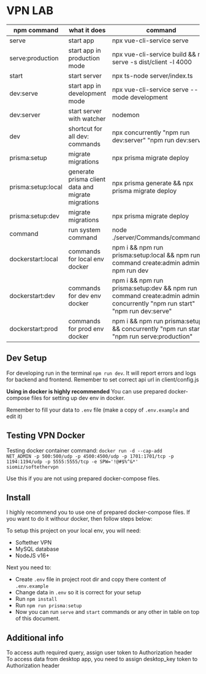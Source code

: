 VPN LAB
==

| npm command        | what it does                                       | command                                                                                                                         |
| ------------------ | -------------------------------------------------- | ------------------------------------------------------------------------------------------------------------------------------- |
| serve              | start app                                          | npx vue-cli-service serve                                                                                                       |
| serve:production              | start app in production mode                                          | npx vue-cli-service build && npx serve -s dist/client -l 4000                                                                                                       |
| start              | start server                                       | npx ts-node server/index.ts                                                                                                     |
| dev:serve          | start app in development mode                      | npx vue-cli-service serve --mode development                                                                                    |
| dev:server         | start server with watcher                          | nodemon                                                                                                                         |
| dev                | shortcut for all dev: commands                     | npx concurrently \"npm run dev:server\" \"npm run dev:serve\"                                                                   |
| prisma:setup       | migrate migrations                                 | npx prisma migrate deploy                                                                                                       |
| prisma:setup:local | generate prisma client data and migrate migrations | npx prisma generate && npx prisma migrate deploy                                                                                |
| prisma:setup:dev   | migrate migrations                                 | npx prisma migrate deploy                                                                                                       |
| command            | run system command                                 | node ./server/Commands/command.cjs                                                                                              |
| dockerstart:local  | commands for local env docker                      | npm i && npm run prisma:setup:local && npm run command create:admin admin && npm run dev                                        |
| dockerstart:dev    | commands for dev env docker                        | npm i && npm run prisma:setup:dev && npm run command create:admin admin && concurrently \"npm run start\" \"npm run dev:serve\" |
| dockerstart:prod   | commands for prod env docker                       | npm i && npm run prisma:setup && concurrently \"npm run start\" \"npm run serve:production\"                                               |

Dev Setup
--
For developing run in the terminal <code>npm run dev</code>. It will report errors and logs for backend and frontend. Remember to set correct api url in client/config.js

<b>Using in docker is highly recommended</b>
You can use prepared docker-compose files for setting up dev env in docker. 

Remember to fill your data to <code>.env</code> file (make a copy of <code>.env.example</code> and edit it)

Testing VPN Docker
--
Testing docker container command: <code>docker run -d --cap-add NET_ADMIN -p 500:500/udp -p 4500:4500/udp -p 1701:1701/tcp -p 1194:1194/udp -p 5555:5555/tcp -e SPW='!@#$%^&*' siomiz/softethervpn</code>

Use this if you are not using prepared docker-compose files.

Install
--
I highly recommend you to use one of prepared docker-compose files. If you want to do it withour docker, then follow steps below:

To setup this project on your local env, you will need:
- Softether VPN
- MySQL database
- NodeJS v16+

Next you need to:
- Create <code>.env</code> file in project root dir and copy there content of <code>.env.example</code>
- Change data in <code>.env</code> so it is correct for your setup
- Run <code>npm install</code>
- Run <code>npm run prisma:setup</code>
- Now you can run <code>serve</code> and <code>start</code> commands or any other in table on top of this document.

Additional info
--
To access auth required query, assign user token to Authorization header
To access data from desktop app, you need to assign desktop_key token to Authorization header
